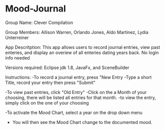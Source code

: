 # Mood-Journal

Group Name: Clever Compilation

 Group Members: Allison Warren, Orlando Jones, Aldo Martinez, Lydia Unterreiner

 App Descritption: This app allows users to record journal entries, view past enteries, and display an overiew of all enteries dating years back.
 No login info needed

 Versions required: Eclipse jdk 1.8, JavaFx, and SceneBuilder

 Instructions:
 -To record a journal entry, press "New Entry
 -Type a short Title, record your entry then press "Submit"

 -To view past entries, click "Old Entry"
 -Click on the a Month of your choosing, there will be listed all entries for that month.
 -to view the entry, simply click on the one of your choosing

 -To activate the Mood Chart, select a year on the drop down menu
 - You will then see the Mood Chart change to the documented mood.
